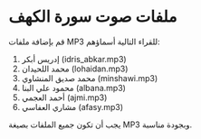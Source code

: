 # ملفات صوت سورة الكهف

قم بإضافة ملفات MP3 للقراء التالية أسماؤهم:

1. إدريس أبكر (idris_abkar.mp3)
2. محمد اللحيدان (lohaidan.mp3)
3. محمد صديق المنشاوي (minshawi.mp3)
4. محمود علي البنا (albana.mp3)
5. أحمد العجمي (ajmi.mp3)
6. مشاري العفاسي (afasy.mp3)

يجب أن تكون جميع الملفات بصيغة MP3 وبجودة مناسبة.

